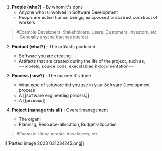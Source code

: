1. **People (who?)** - By whom it's done 
	- Anyone who is involved in Software Development
	- People are actual human beings, as opposed to abstract construct of workers
>	#Example 
>	Developers, Stakeholders, Users, Customers, Investors, etc
		- Generally anyone that has interest

2. **Product (what?)** - The artifacts produced 
	- Software you are creating
	- Artifacts that are created during the life of the project, such as, ==models, source code, executables & documentation==

3. **Process (how?)** - The manner it's done
	- What type of software did you use in your Software Development process
	- A [[software engineering process]]
	- A [[process]]

4. **Project (manage this all)** - Overall management
	- The organi
	- Planning, Resource-allocation, Budget-allocation
>	#Example 
>	Hiring people, developers, etc.

![[Pasted image 20231031234245.png]]